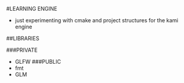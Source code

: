 #LEARNING ENGINE
- just experimenting with cmake and project structures for the kami engine 

##LIBRARIES

###PRIVATE
- GLFW
###PUBLIC 
- fmt
- GLM

